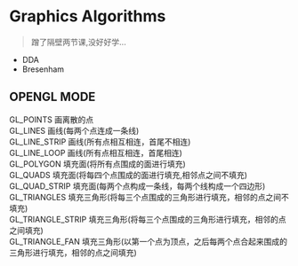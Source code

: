 # Graphics Algorithms
> 蹭了隔壁两节课,没好好学...

 - DDA
 - Bresenham

## OPENGL MODE
GL_POINTS 画离散的点  
GL_LINES 画线(每两个点连成一条线)  
GL_LINE_STRIP 画线(所有点相互相连，首尾不相连)  
GL_LINE_LOOP 画线(所有点相互相连，首尾相连)  
GL_POLYGON 填充面(将所有点围成的面进行填充)  
GL_QUADS 填充面(将每四个点围成的面进行填充,相邻点之间不填充)  
GL_QUAD_STRIP 填充面(每两个点构成一条线，每两个线构成一个四边形)  
GL_TRIANGLES 填充三角形(将每三个点围成的三角形进行填充，相邻的点之间不填充)  
GL_TRIANGLE_STRIP 填充三角形(将每三个点围成的三角形进行填充，相邻的点之间填充)  
GL_TRIANGLE_FAN 填充三角形(以第一个点为顶点，之后每两个点合起来围成的三角形进行填充，相邻的点之间填充)   